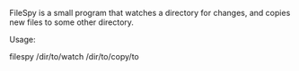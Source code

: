 FileSpy is a small program that watches a directory for changes, and copies new files to some other directory.

Usage:

filespy /dir/to/watch /dir/to/copy/to